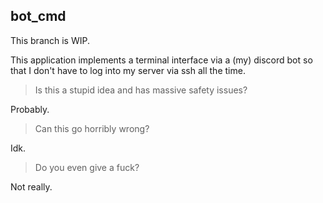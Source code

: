 ## bot_cmd

This branch is WIP.

This application implements a terminal interface via a (my) discord bot so that I don't have to log into my server via ssh all the time.

> Is this a stupid idea and has massive safety issues?

Probably.

> Can this go horribly wrong? 

Idk.

> Do you even give a fuck?

Not really.

